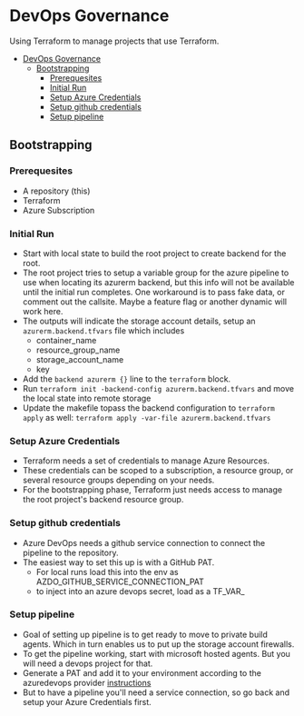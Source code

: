 # DevOps Governance

Using Terraform to manage projects that use Terraform.

- [DevOps Governance](#devops-governance)
  - [Bootstrapping](#bootstrapping)
    - [Prerequesites](#prerequesites)
    - [Initial Run](#initial-run)
    - [Setup Azure Credentials](#setup-azure-credentials)
    - [Setup github credentials](#setup-github-credentials)
    - [Setup pipeline](#setup-pipeline)

## Bootstrapping

### Prerequesites

* A repository (this)
* Terraform
* Azure Subscription

### Initial Run

* Start with local state to build the root project to create backend for the root. 
* The root project tries to setup a variable group for the azure pipeline to use when locating its azurerm backend, but this info will not be available until the initial run completes.  One workaround is to pass fake data, or comment out the callsite.  Maybe a feature flag or another dynamic will work here.
* The outputs will indicate the storage account details, setup an `azurerm.backend.tfvars` file which includes
  * container_name
  * resource_group_name
  * storage_account_name
  * key
* Add the `backend azurerm {}` line to the `terraform` block.
* Run `terraform init -backend-config azurerm.backend.tfvars` and move the local state into remote storage
* Update the makefile topass the backend configuration to `terraform apply` as well: `terraform apply -var-file azurerm.backend.tfvars`

### Setup Azure Credentials

* Terraform needs a set of credentials to manage Azure Resources. 
* These credentials can be scoped to a subscription, a resource group, or several resource groups depending on your needs.
* For the bootstrapping phase, Terraform just needs access to manage the root project's backend resource group.

### Setup github credentials

* Azure DevOps needs a github service connection to connect the pipeline to the repository.
* The easiest way to set this up is with a GitHub PAT.
  * For local runs load this into the env as AZDO_GITHUB_SERVICE_CONNECTION_PAT
  * to inject into an azure devops secret, load as a TF_VAR_

### Setup pipeline

* Goal of setting up pipeline is to get ready to move to private build agents.  Which in turn enables us to put up the storage account firewalls.
* To get the pipeline working, start with microsoft hosted agents.  But you will need a devops project for that.
* Generate a PAT and add it to your environment according to the azuredevops provider [instructions][1]
* But to have a pipeline you'll need a service connection, so go back and setup your Azure Credentials first.


[1]: https://registry.terraform.io/providers/microsoft/azuredevops/latest/docs